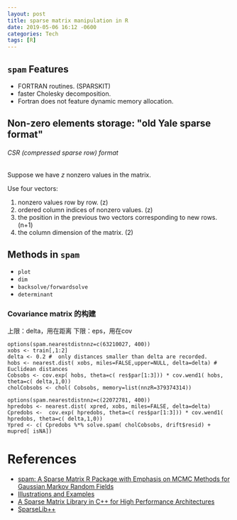 ```yaml
---
layout: post
title: sparse matrix manipulation in R
date: 2019-05-06 16:12 -0600
categories: Tech
tags: [R]
---
```


## `spam` Features
- FORTRAN routines. (SPARSKIT)
- faster Cholesky decomposition.
- Fortran does not feature dynamic memory allocation.

## Non-zero elements storage: "old Yale sparse format"

###### CSR (compressed sparse row) format
Suppose we have $z$ nonzero values in the matrix.

Use four vectors:
1. nonzero values row by row. (z)
2. ordered column indices of  nonzero values. (z)
3. the position in the previous two vectors corresponding to new rows.  (n+1)
4. the column dimension of the matrix. (2)

## Methods in `spam`
- `plot`
- `dim`
- `backsolve/forwardsolve`
- `determinant`

### Covariance matrix 的构建

上限：delta，用在距离
下限：eps，用在cov

```
options(spam.nearestdistnnz=c(63210027, 400))
xobs <- train[,1:2]
delta <- 0.2 # 	only distances smaller than delta are recorded.
hobs <- nearest.dist( xobs, miles=FALSE,upper=NULL, delta=delta) # Euclidean distances
Cobsobs <- cov.exp( hobs, theta=c( res$par[1:3])) * cov.wend1( hobs, theta=c( delta,1,0))
cholCobsobs <- chol( Cobsobs, memory=list(nnzR=379374314))

options(spam.nearestdistnnz=c(22072781, 400))
hpredobs <- nearest.dist( xpred, xobs, miles=FALSE, delta=delta)
Cpredobs <-  cov.exp( hpredobs, theta=c( res$par[1:3])) * cov.wend1( hpredobs, theta=c( delta,1,0))
Ypred <- c( Cpredobs %*% solve.spam( cholCobsobs, drift$resid) +  mupred[ isNA])

```


# References
- [spam: A Sparse Matrix R Package with Emphasis on MCMC Methods for Gaussian Markov Random Fields](https://www.jstatsoft.org/article/view/v036i10)
- [Illustrations and Examples](https://www.math.uzh.ch/pages/spam/articles/spam.html)
- [A Sparse Matrix Library in C++ for High Performance Architectures](http://www.netlib.org/lapack/lawnspdf/lawn74.pdf)
- [SparseLib++](https://math.nist.gov/sparselib++/)
